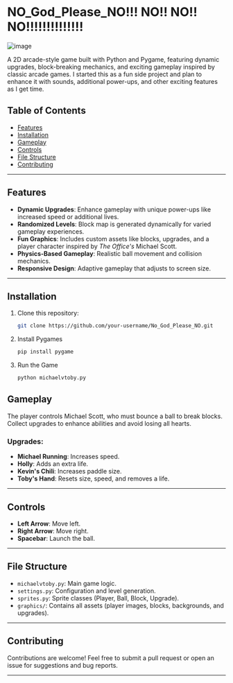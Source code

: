 # NO_God_Please_NO!!! NO!! NO!! NO!!!!!!!!!!!!!!

![image](https://github.com/user-attachments/assets/96d7bf12-e4f9-4c15-8772-4c84937085f2)


A 2D arcade-style game built with Python and Pygame, featuring dynamic upgrades, block-breaking mechanics, and exciting gameplay inspired by classic arcade games. I started this as a fun side project and plan to enhance it with sounds, additional power-ups, and other exciting features as I get time.

## Table of Contents

- [Features](#features)
- [Installation](#installation)
- [Gameplay](#gameplay)
- [Controls](#controls)
- [File Structure](#file-structure)
- [Contributing](#contributing)

---

## Features

- **Dynamic Upgrades**: Enhance gameplay with unique power-ups like increased speed or additional lives.
- **Randomized Levels**: Block map is generated dynamically for varied gameplay experiences.
- **Fun Graphics**: Includes custom assets like blocks, upgrades, and a player character inspired by *The Office's* Michael Scott.
- **Physics-Based Gameplay**: Realistic ball movement and collision mechanics.
- **Responsive Design**: Adaptive gameplay that adjusts to screen size.

---

## Installation

1. Clone this repository:
   ```bash
   git clone https://github.com/your-username/No_God_Please_NO.git
   
2. Install Pygames
   ```bash
   pip install pygame

3. Run the Game
   ```bash
   python michaelvtoby.py

## Gameplay

The player controls Michael Scott, who must bounce a ball to break blocks. Collect upgrades to enhance abilities and avoid losing all hearts.

### Upgrades:
- **Michael Running**: Increases speed.
- **Holly**: Adds an extra life.
- **Kevin's Chili**: Increases paddle size.
- **Toby's Hand**: Resets size, speed, and removes a life.

---

## Controls

- **Left Arrow**: Move left.
- **Right Arrow**: Move right.
- **Spacebar**: Launch the ball.

---

## File Structure

- `michaelvtoby.py`: Main game logic.
- `settings.py`: Configuration and level generation.
- `sprites.py`: Sprite classes (Player, Ball, Block, Upgrade).
- `graphics/`: Contains all assets (player images, blocks, backgrounds, and upgrades).

---

## Contributing

Contributions are welcome! Feel free to submit a pull request or open an issue for suggestions and bug reports.

---





